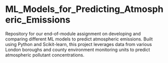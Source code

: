 # ML_Models_for_Predicting_Atmospheric_Emissions
Repository for our end-of-module assignment on developing and comparing different ML models to predict atmospheric emissions. Built using Python and Scikit-learn, this project leverages data from various London boroughs and county environment monitoring units to predict atmospheric pollutant concentrations.
